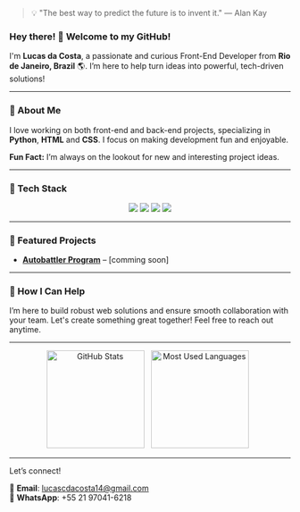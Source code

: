 > 💡 "The best way to predict the future is to invent it." — Alan Kay


### Hey there! 👋 Welcome to my GitHub!

I'm **Lucas da Costa**, a passionate and curious Front-End Developer from **Rio de Janeiro, Brazil** 🌎. I’m here to help turn ideas into powerful, tech-driven solutions!

---

### 🚀 About Me

I love working on both front-end and back-end projects, specializing in **Python**, **HTML** and **CSS**. I focus on making development fun and enjoyable.

**Fun Fact:** I’m always on the lookout for new and interesting project ideas.

---

### 🔧 Tech Stack

<p align="center"> <img src="https://img.shields.io/badge/html-ff5e00?style=for-the-badge&logo=html5&logoColor=white"> <img src="https://img.shields.io/badge/CSS-blue?style=for-the-badge&logo=CSS3&logoColor=white"> <img src="https://img.shields.io/badge/JavaScript-F7DF1E?style=for-the-badge&logo=javascript&logoColor=black" /> <img src="https://img.shields.io/badge/Python-3776AB?style=for-the-badge&logo=python&logoColor=white" /> </p>

---

### 🌟 Featured Projects
- [**Autobattler Program**](#) – [comming soon]

---

### 🤝 How I Can Help

I’m here to build robust web solutions and ensure smooth collaboration with your team. Let's create something great together! Feel free to reach out anytime.

---

<p align="center">
    <img height=175 alt="GitHub Stats" src="https://github-readme-stats.vercel.app/api?username=bos21001&show_icons=true&count_private=true&theme=dark" />&nbsp;&nbsp;
    <img height=175 alt="Most Used Languages" src="https://github-readme-stats.vercel.app/api/top-langs/?username=bos21001&layout=compact&theme=dark" />&nbsp;&nbsp;
</p>

---

Let’s connect!

📧 **Email**: lucascdacosta14@gmail.com  
📱 **WhatsApp**: +55 21 97041-6218


